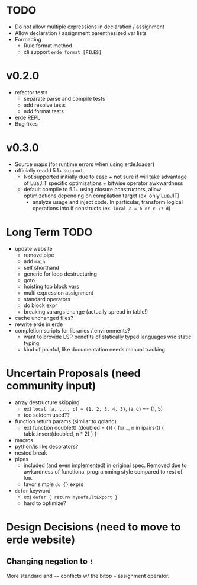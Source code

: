 # TODO

- Do not allow multiple expressions in declaration / assignment
- Allow declaration / assignment parenthesized var lists
- Formatting
  - Rule.format method
  - cli support `erde format [FILES]`

# v0.2.0

- refactor tests
  - separate parse and compile tests
  - add resolve tests
  - add format tests
- erde REPL
- Bug fixes

# v0.3.0

- Source maps (for runtime errors when using erde.loader)
- officially readd 5.1+ support
  - Not supported initially due to ease + not sure if will take advantage of
    LuaJIT specific optimizations + bitwise operator awkwardness
  - default compile to 5.1+ using closure constructors, allow optimizations 
    depending on compilation target (ex. only LuaJIT)
    - analyze usage and inject code. In particular, transform logical operations 
      into if constructs (ex. `local a = b or c ?? d`)

# Long Term TODO

- update website
  - remove pipe
  - add `main`
  - self shorthand
  - generic for loop destructuring
  - goto
  - hoisting top block vars
  - multi expression assignment
  - standard operators
  - do block expr
  - breaking varargs change (actually spread in table!)
- cache unchanged files?
- rewrite erde in erde
- completion scripts for libraries / environments?
  - want to provide LSP benefits of statically typed languages w/o static typing
  - kind of painful, like documentation needs manual tracking

# Uncertain Proposals (need community input)

- array destructure skipping
  - ex) `local [a, ..., c] = {1, 2, 3, 4, 5}`, (a, c) == (1, 5)
  - too seldom used??
- function return params (similar to golang)
  - ex) function double(t) (doubled = {}) {
          for _, n in ipairs(t) {
            table.insert(doubled, n * 2)
          }
        }
- macros
- python/js like decorators?
- nested break
- pipes
  - included (and even implemented) in original spec. Removed due to awkardness
    of functional programming style compared to rest of lua.
  - favor simple `do {}` exprs
- `defer` keyword
  - ex) `defer { return myDefaultExport }`
  - hard to optimize?

# Design Decisions (need to move to erde website)

## Changing negation to `!`

More standard and `~=` conflicts w/ the bitop `~` assignment operator.
